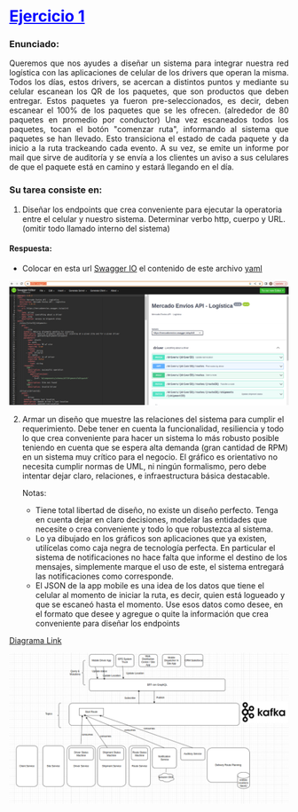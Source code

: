 # <span style="color:blue"><u>Ejercicio 1</u></span>
### Enunciado:

<div style="text-align: justify">
Queremos que nos ayudes a diseñar un sistema para integrar nuestra red logística con las aplicaciones de celular de los drivers que operan la misma.
Todos los días, estos drivers, se acercan a distintos puntos y mediante su celular escanean los QR de los paquetes, que son productos que deben entregar. Estos paquetes ya fueron pre-seleccionados, es decir, deben escanear el 100% de los paquetes que se les ofrecen. (alrededor de 80 paquetes en promedio por conductor)
Una vez escaneados todos los paquetes, tocan el botón "comenzar ruta", informando al sistema que paquetes se han llevado. Esto transiciona el estado de cada paquete y da inicio a la ruta trackeando cada evento. A su vez, se emite un informe por mail que sirve de auditoría y se envía a los clientes un aviso a sus celulares de que el paquete está en camino y estará llegando en el día.
</div>



### Su tarea consiste en:

1.  Diseñar los endpoints que crea conveniente para ejecutar la operatoria entre el
celular y nuestro sistema. Determinar verbo http, cuerpo y URL. (omitir todo
llamado interno del sistema)

#### Respuesta:
   - Colocar en esta url [Swagger IO](https://editor.swagger.io/) el contenido de este archivo [yaml](./openapi/openapi.yaml)

<p align="center"><img src="./assets/example_swagger.png" width="600"/></p>

2. Armar un diseño que muestre las relaciones del sistema para cumplir el requerimiento. Debe tener en cuenta la funcionalidad, resiliencia y todo lo que crea conveniente para hacer un sistema lo más robusto posible teniendo en cuenta que se espera alta demanda (gran cantidad de RPM) en un sistema muy crítico para el negocio. El gráfico es orientativo no necesita cumplir normas de UML, ni ningún formalismo, pero debe intentar dejar claro, relaciones, e infraestructura básica destacable.
   
    
    Notas:

   - Tiene total libertad de diseño, no existe un diseño perfecto. Tenga en cuenta dejar en claro decisiones, modelar las entidades que necesite o crea conveniente y todo lo que robustezca al sistema.
   - Lo ya dibujado en los gráficos son aplicaciones que ya existen, utilícelas como caja negra de tecnología perfecta. En particular el sistema de notificaciones no hace falta que informe el destino de los mensajes, simplemente marque el uso de este, el sistema entregará las notificaciones como corresponde.
   - El JSON de la app mobile es una idea de los datos que tiene el celular al momento de iniciar la ruta, es decir, quien está logueado y que se escaneó hasta el momento. Use esos datos como desee, en el formato que desee y agregue o quite la información que crea conveniente para diseñar los endpoints

[Diagrama Link](https://drive.google.com/file/d/1u8w-ngnZ1uMy-0enP9zerik__ICdkOel/view?usp=sharing)
<p align="center"><img src="./assets/exercise1-architecture-diagram.png" width="600"/></p>